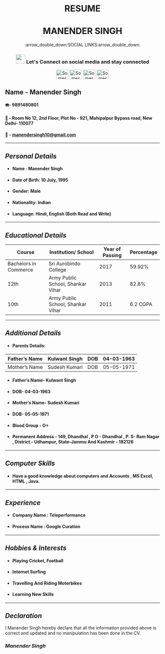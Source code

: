 <h1 align="center">RESUME</h1>
<h1 align="center"> MANENDER SINGH </h1>

<p align="center">
:arrow_double_down:SOCIAL LINKS:arrow_double_down:
<h3 align="center"> <img src="https://raw.githubusercontent.com/iampavangandhi/iampavangandhi/master/gifs/Hi.gif" width="30px"> Let's Connect on social media and stay connected</h3>
<p align="center">
<a href="-------" target="blank"><img align="center" src="https://cdn.jsdelivr.net/npm/simple-icons@3.0.1/icons/twitter.svg" alt="Somesh Gupta" height="30" width="40" /></a> 
<a href="https://www.linkedin.com/in/manender-singh-29768a157/" target="blank"><img align="center" src="https://cdn.jsdelivr.net/npm/simple-icons@3.0.1/icons/linkedin.svg" alt="Somesh Kumar" height="30" width="40" /></a>
<a href="https://www.instagram.com/manender5ingh/" target="blank"><img align="center" src="https://cdn.jsdelivr.net/npm/simple-icons@3.0.1/icons/instagram.svg" alt="Somesh Gupta" height="30" width="40" /></a>
<a href="https://www.youtube.com/channel/UCWKWilgAj2KOjZScVH9jlxw" target="blank"><img align="center" src="https://cdn.jsdelivr.net/npm/simple-icons@3.0.1/icons/youtube.svg" alt="Somesh Kumar" height="30" width="40" /></a>
</p>


  
  
## Name - Manender  Singh
#### :phone:- 9891480801 
#### :house_with_garden: - Room No 12,  2nd Floor, Plot No - 921,  Mahipalpur Bypass road, New Delhi- 110077
#### :email: - manendersingh10@gmail.com 

---
## *Personal Details*
* #### Name : Manender Singh
* #### Date of Birth: 10 July, 1995 
* #### Gender: Male 
* #### Nationality: Indian 
* #### Language: Hindi, English (Both Read and Write)
---
## *Educational Details*
| Course | Institution/ School | Year of Passing | Percentage |
| --------------- | --------------- | --------------- | ---------- |
| Bachelors in Commerce | Sri Aurobindo College | 2017 | 59.92% |
| 12th | Army Public School, Shankar Vihar | 2013| 82.8% |
| 10th | Army Public School, Shankar Vihar | 2011 | 6.2 CGPA |

---
## *Additional Details*
* #### Parents Details:
| Father’s Name | Kulwant Singh | DOB | 04-03-1963 |
| --------------- | --------------- | --------------- | ---------- |
| Mother’s Name | Sudesh Kumari | DOB | 05-05-1971 |
* #### Father’s Name- Kulwant Singh
* #### DOB- 04-03-1963
* #### Mother’s Name- Sudesh Kumari
* #### DOB- 05-05-1971
* #### Blood Group - O+
* #### Permanent Address -  149, Dhandhal , P O - Dhandhal , P. S- Ram Nagar , District - Udhampur, State-Jammu And Kashmir -  182126
---
## *Computer Skills*
* ####   Have a good knowledge about computers and Accounts , MS Excel, HTML , Java.
---
## *Experience*
* #### Company Name :  Teleperformance
* #### Process Name : Google Curation
---
## *Hobbies & Interests*
* #### Playing Cricket, Football
* #### Internet Surfing
* #### Travelling And Riding Moterbikes
* #### Learning New Skills 
---
## *Declaration*
I Manender Singh hereby declare that all the information provided above is correct and updated and no manipulation has been done in the CV.
### *Manender Singh*


